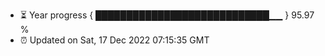 - ⏳ Year progress { ████████████████████████████▁▁ } 95.97 %
- ⏰ Updated on Sat, 17 Dec 2022 07:15:35 GMT

